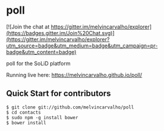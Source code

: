 # poll

[![Join the chat at https://gitter.im/melvincarvalho/explorer](https://badges.gitter.im/Join%20Chat.svg)](https://gitter.im/melvincarvalho/explorer?utm_source=badge&utm_medium=badge&utm_campaign=pr-badge&utm_content=badge)

poll for the SoLiD platform

Running live here: https://melvincarvalho.github.io/poll/

Quick Start for contributors
----------------------------

```
$ git clone git://github.com/melvincarvalho/poll
$ cd contacts
$ sudo npm -g install bower
$ bower install
```

